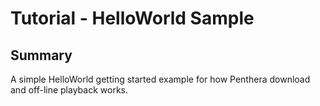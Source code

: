 Tutorial - HelloWorld Sample
=======================================
## Summary
A simple HelloWorld getting started example for how Penthera download and off-line playback works.
</br>
</br>
